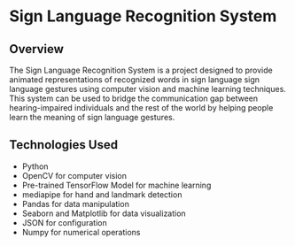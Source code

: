 # Sign Language Recognition System

## Overview

The Sign Language Recognition System is a project designed to provide animated representations of recognized words in sign language sign language gestures using computer vision and machine learning techniques.
This system can be used to bridge the communication gap between hearing-impaired individuals and the rest of the world by helping people learn the meaning of sign language gestures.

## Technologies Used

- Python
- OpenCV for computer vision
- Pre-trained TensorFlow Model for machine learning
- mediapipe for hand and landmark detection
- Pandas for data manipulation
- Seaborn and Matplotlib for data visualization
- JSON for configuration
- Numpy for numerical operations

